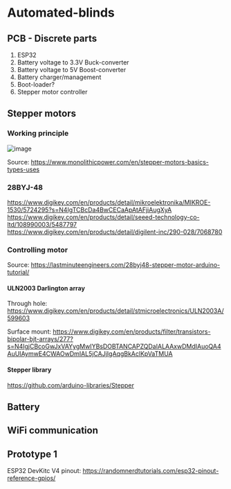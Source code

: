# Automated-blinds


## PCB - Discrete parts
1. ESP32
2. Battery voltage to 3.3V Buck-converter
3. Battery voltage to 5V Boost-converter
4. Battery charger/management
5. Boot-loader?
6. Stepper motor controller


## Stepper motors
### Working principle
![image](https://user-images.githubusercontent.com/60798059/121886381-999ad300-cd15-11eb-94fa-14c56eeeafcd.png)

Source: https://www.monolithicpower.com/en/stepper-motors-basics-types-uses

### 28BYJ-48
https://www.digikey.com/en/products/detail/mikroelektronika/MIKROE-1530/5724295?s=N4IgTCBcDa4BwCECaApAtAFjiAugXyA
https://www.digikey.com/en/products/detail/seeed-technology-co-ltd/108990003/5487797
https://www.digikey.com/en/products/detail/digilent-inc/290-028/7068780

### Controlling motor
Source: https://lastminuteengineers.com/28byj48-stepper-motor-arduino-tutorial/

#### ULN2003 Darlington array
Through hole: https://www.digikey.com/en/products/detail/stmicroelectronics/ULN2003A/599603

Surface mount: https://www.digikey.com/en/products/filter/transistors-bipolar-bjt-arrays/277?s=N4IgjCBcoGwJxVAYygMwIYBsDOBTANCAPZQDaIALAAxwDMdIAuoQA4AuUIAymwE4CWAOwDmIAL5jCAJjIgAqgBkAclKpVaTMUA

#### Stepper library
https://github.com/arduino-libraries/Stepper


## Battery


## WiFi communication


## Prototype 1
ESP32 DevKitc V4 pinout: https://randomnerdtutorials.com/esp32-pinout-reference-gpios/
